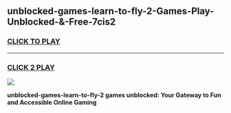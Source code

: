 
## unblocked-games-learn-to-fly-2-Games-Play-Unblocked-&-Free-7cis2
<h3>
<a href="https://premium76.site?title=unblocked-games-learn-to-fly-2&ref=24A">CLICK TO PLAY</a></h3>
<hr>

<h3>
<a href="https://premium76.site?title=unblocked-games-learn-to-fly-2&ref=24A">CLICK 2 PLAY</a>
  
</h3>

<a href="https://premium76.site?title=unblocked-games-learn-to-fly-2&ref=24A"><img src="https://clearcache.store/games.png"></a>


**unblocked-games-learn-to-fly-2 games unblocked: Your Gateway to Fun and Accessible Online Gaming**
